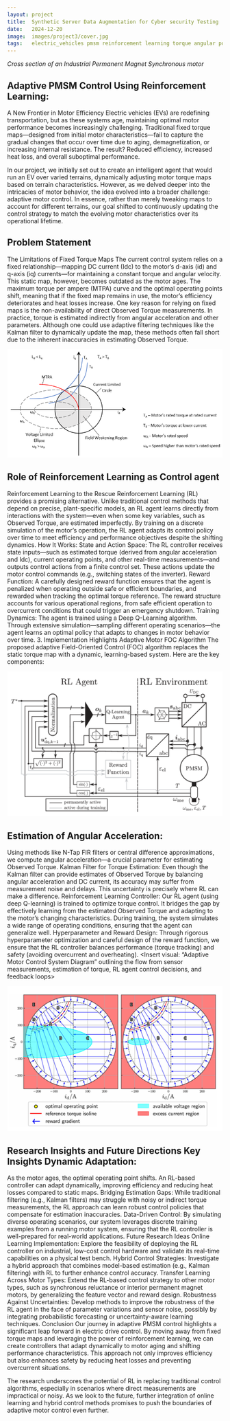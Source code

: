 ```yaml
---
layout: project
title:  Synthetic Server Data Augmentation for Cyber security Testing
date:   2024-12-20
image:  images/project3/cover.jpg
tags:   electric_vehicles pmsm reinforcement learning torque angular position velocity poles estimation theory filters
---
```

*Cross section of an Industrial Permanent Magnet Synchronous motor*


## Adaptive PMSM Control Using Reinforcement Learning: 
A New Frontier in Motor Efficiency Electric vehicles (EVs) are redefining transportation, but as these systems age, maintaining optimal motor performance becomes increasingly challenging. Traditional fixed torque maps—designed from initial motor characteristics—fail to capture the gradual changes that occur over time due to aging, demagnetization, or increasing internal resistance. The result? Reduced efficiency, increased heat loss, and overall suboptimal performance.

In our project, we initially set out to create an intelligent agent that would run an EV over varied terrains, dynamically adjusting motor torque maps based on terrain characteristics. However, as we delved deeper into the intricacies of motor behavior, the idea evolved into a broader challenge: adaptive motor control. In essence, rather than merely tweaking maps to account for different terrains, our goal shifted to continuously updating the control strategy to match the evolving motor characteristics over its operational lifetime.

## Problem Statement
The Limitations of Fixed Torque Maps The current control system relies on a fixed relationship—mapping DC current (Idc) to the motor’s d-axis (id) and q-axis (iq) currents—for maintaining a constant torque and angular velocity. This static map, however, becomes outdated as the motor ages. The maximum torque per ampere (MTPA) curve and the optimal operating points shift, meaning that if the fixed map remains in use, the motor’s efficiency deteriorates and heat losses increase.
One key reason for relying on fixed maps is the non-availability of direct Observed Torque measurements. In practice, torque is estimated indirectly from angular acceleration and other parameters. Although one could use adaptive filtering techniques like the Kalman filter to dynamically update the map, these methods often fall short due to the inherent inaccuracies in estimating Observed Torque.

![alt](/images/project3/operating_region.png)

## Role of Reinforcement Learning as Control agent
Reinforcement Learning to the Rescue Reinforcement Learning (RL) provides a promising alternative. Unlike traditional control methods that depend on precise, plant-specific models, an RL agent learns directly from interactions with the system—even when some key variables, such as Observed Torque, are estimated imperfectly. By training on a discrete simulation of the motor’s operation, the RL agent adapts its control policy over time to meet efficiency and performance objectives despite the shifting dynamics.
How It Works: State and Action Space: The RL controller receives state inputs—such as estimated torque (derived from angular acceleration and Idc), current operating points, and other real-time measurements—and outputs control actions from a finite control set. These actions update the motor control commands (e.g., switching states of the inverter). Reward Function: A carefully designed reward function ensures that the agent is penalized when operating outside safe or efficient boundaries, and rewarded when tracking the optimal torque reference. The reward structure accounts for various operational regions, from safe efficient operation to overcurrent conditions that could trigger an emergency shutdown. Training Dynamics: The agent is trained using a Deep Q-Learning algorithm. Through extensive simulation—sampling different operating scenarios—the agent learns an optimal policy that adapts to changes in motor behavior over time. 3. Implementation Highlights Adaptive Motor FOC Algorithm The proposed adaptive Field-Oriented Control (FOC) algorithm replaces the static torque map with a dynamic, learning-based system. Here are the key components:

![alt](/images/project3/schematic.png)


## Estimation of Angular Acceleration: 
Using methods like N-Tap FIR filters or central difference approximations, we compute angular acceleration—a crucial parameter for estimating Observed Torque. Kalman Filter for Torque Estimation: Even though the Kalman filter can provide estimates of Observed Torque by balancing angular acceleration and DC current, its accuracy may suffer from measurement noise and delays. This uncertainty is precisely where RL can make a difference. Reinforcement Learning Controller: Our RL agent (using deep Q-learning) is trained to optimize torque control. It bridges the gap by effectively learning from the estimated Observed Torque and adapting to the motor’s changing characteristics. During training, the system simulates a wide range of operating conditions, ensuring that the agent can generalize well. Hyperparameter and Reward Design: Through rigorous hyperparameter optimization and careful design of the reward function, we ensure that the RL controller balances performance (torque tracking) and safety (avoiding overcurrent and overheating). <Insert visual: “Adaptive Motor Control System Diagram” outlining the flow from sensor measurements, estimation of torque, RL agent control decisions, and feedback loops>

![alt](/images/project3/reward.png)


## Research Insights and Future Directions Key Insights Dynamic Adaptation: 
As the motor ages, the optimal operating point shifts. An RL-based controller can adapt dynamically, improving efficiency and reducing heat losses compared to static maps. Bridging Estimation Gaps: While traditional filtering (e.g., Kalman filters) may struggle with noisy or indirect torque measurements, the RL approach can learn robust control policies that compensate for estimation inaccuracies. Data-Driven Control: By simulating diverse operating scenarios, our system leverages discrete training examples from a running motor system, ensuring that the RL controller is well-prepared for real-world applications. Future Research Ideas Online Learning Implementation: Explore the feasibility of deploying the RL controller on industrial, low-cost control hardware and validate its real-time capabilities on a physical test bench. Hybrid Control Strategies: Investigate a hybrid approach that combines model-based estimation (e.g., Kalman filtering) with RL to further enhance control accuracy. Transfer Learning Across Motor Types: Extend the RL-based control strategy to other motor types, such as synchronous reluctance or interior permanent magnet motors, by generalizing the feature vector and reward design. Robustness Against Uncertainties: Develop methods to improve the robustness of the RL agent in the face of parameter variations and sensor noise, possibly by integrating probabilistic forecasting or uncertainty-aware learning techniques. Conclusion Our journey in adaptive PMSM control highlights a significant leap forward in electric drive control. By moving away from fixed torque maps and leveraging the power of reinforcement learning, we can create controllers that adapt dynamically to motor aging and shifting performance characteristics. This approach not only improves efficiency but also enhances safety by reducing heat losses and preventing overcurrent situations.

The research underscores the potential of RL in replacing traditional control algorithms, especially in scenarios where direct measurements are impractical or noisy. As we look to the future, further integration of online learning and hybrid control methods promises to push the boundaries of adaptive motor control even further.